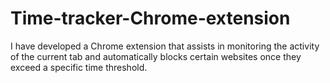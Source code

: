 # Time-tracker-Chrome-extension
I have developed a Chrome extension that assists in monitoring the activity of the current tab and automatically blocks certain websites once they exceed a specific time threshold.
